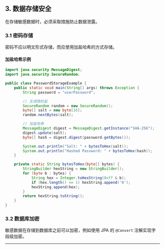## **3. 数据存储安全**

在存储敏感数据时，必须采取措施防止数据泄露。

### **3.1 密码存储**
密码不应以明文形式存储，而应使用加盐哈希的方式存储。

#### **加盐哈希示例**
```java
import java.security.MessageDigest;
import java.security.SecureRandom;

public class PasswordStorageExample {
    public static void main(String[] args) throws Exception {
        String password = "userPassword";

        // 生成随机盐
        SecureRandom random = new SecureRandom();
        byte[] salt = new byte[16];
        random.nextBytes(salt);

        // 加盐哈希
        MessageDigest digest = MessageDigest.getInstance("SHA-256");
        digest.update(salt);
        byte[] hash = digest.digest(password.getBytes());

        System.out.println("Salt: " + bytesToHex(salt));
        System.out.println("Hashed Password: " + bytesToHex(hash));
    }

    private static String bytesToHex(byte[] bytes) {
        StringBuilder hexString = new StringBuilder();
        for (byte b : bytes) {
            String hex = Integer.toHexString(0xff & b);
            if (hex.length() == 1) hexString.append('0');
            hexString.append(hex);
        }
        return hexString.toString();
    }
}
```

### **3.2 数据库加密**
敏感数据在存储到数据库之前可以加密，例如使用 JPA 的 `@Convert` 注解实现字段级加密。

---